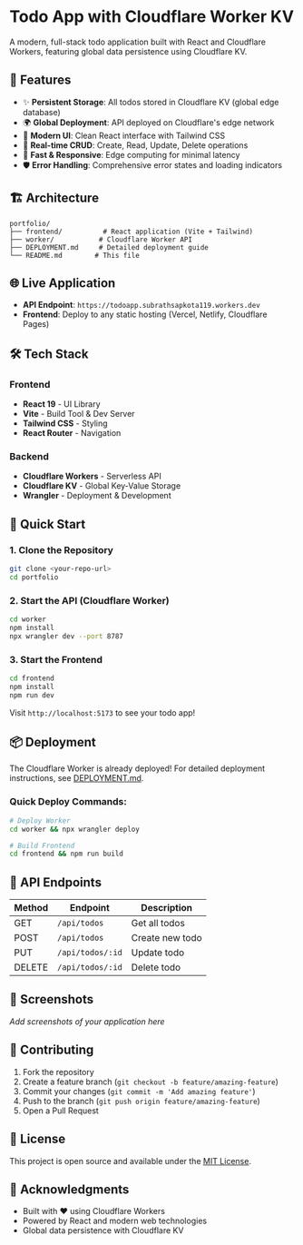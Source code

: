 # Todo App with Cloudflare Worker KV

A modern, full-stack todo application built with React and Cloudflare Workers, featuring global data persistence using Cloudflare KV.

## 🚀 Features

- ✨ **Persistent Storage**: All todos stored in Cloudflare KV (global edge database)
- 🌍 **Global Deployment**: API deployed on Cloudflare's edge network
- 📱 **Modern UI**: Clean React interface with Tailwind CSS
- 🔄 **Real-time CRUD**: Create, Read, Update, Delete operations
- 💨 **Fast & Responsive**: Edge computing for minimal latency
- 🛡️ **Error Handling**: Comprehensive error states and loading indicators

## 🏗️ Architecture

```
portfolio/
├── frontend/          # React application (Vite + Tailwind)
├── worker/           # Cloudflare Worker API
├── DEPLOYMENT.md     # Detailed deployment guide
└── README.md        # This file
```

## 🌐 Live Application

- **API Endpoint**: `https://todoapp.subrathsapkota119.workers.dev`
- **Frontend**: Deploy to any static hosting (Vercel, Netlify, Cloudflare Pages)

## 🛠️ Tech Stack

### Frontend
- **React 19** - UI Library
- **Vite** - Build Tool & Dev Server
- **Tailwind CSS** - Styling
- **React Router** - Navigation

### Backend
- **Cloudflare Workers** - Serverless API
- **Cloudflare KV** - Global Key-Value Storage
- **Wrangler** - Deployment & Development

## 🚀 Quick Start

### 1. Clone the Repository
```bash
git clone <your-repo-url>
cd portfolio
```

### 2. Start the API (Cloudflare Worker)
```bash
cd worker
npm install
npx wrangler dev --port 8787
```

### 3. Start the Frontend
```bash
cd frontend
npm install
npm run dev
```

Visit `http://localhost:5173` to see your todo app!

## 📦 Deployment

The Cloudflare Worker is already deployed! For detailed deployment instructions, see [DEPLOYMENT.md](./DEPLOYMENT.md).

### Quick Deploy Commands:
```bash
# Deploy Worker
cd worker && npx wrangler deploy

# Build Frontend
cd frontend && npm run build
```

## 🔧 API Endpoints

| Method | Endpoint | Description |
|--------|----------|-------------|
| GET | `/api/todos` | Get all todos |
| POST | `/api/todos` | Create new todo |
| PUT | `/api/todos/:id` | Update todo |
| DELETE | `/api/todos/:id` | Delete todo |

## 📱 Screenshots

*Add screenshots of your application here*

## 🤝 Contributing

1. Fork the repository
2. Create a feature branch (`git checkout -b feature/amazing-feature`)
3. Commit your changes (`git commit -m 'Add amazing feature'`)
4. Push to the branch (`git push origin feature/amazing-feature`)
5. Open a Pull Request

## 📄 License

This project is open source and available under the [MIT License](LICENSE).

## 🙏 Acknowledgments

- Built with ❤️ using Cloudflare Workers
- Powered by React and modern web technologies
- Global data persistence with Cloudflare KV
